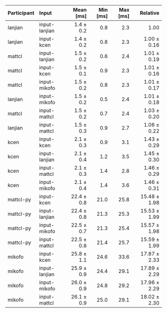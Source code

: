 | Participant | Input | Mean [ms] | Min [ms] | Max [ms] | Relative |
|:---|:---|---:|---:|---:|---:|
| lanjian | input-lanjian | 1.4 ± 0.2 | 0.8 | 2.3 | 1.00 |
| lanjian | input-kcen | 1.4 ± 0.2 | 0.8 | 2.3 | 1.00 ± 0.16 |
| mattcl | input-lanjian | 1.5 ± 0.2 | 0.6 | 2.4 | 1.01 ± 0.19 |
| mattcl | input-kcen | 1.5 ± 0.1 | 0.9 | 2.3 | 1.01 ± 0.16 |
| mattcl | input-mikofo | 1.5 ± 0.2 | 0.8 | 2.3 | 1.01 ± 0.17 |
| lanjian | input-mikofo | 1.5 ± 0.2 | 0.5 | 2.4 | 1.01 ± 0.18 |
| mattcl | input-mattcl | 1.5 ± 0.2 | 0.7 | 2.4 | 1.03 ± 0.20 |
| lanjian | input-mattcl | 1.5 ± 0.3 | 0.9 | 2.7 | 1.06 ± 0.22 |
| kcen | input-kcen | 2.1 ± 0.3 | 0.9 | 3.1 | 1.43 ± 0.29 |
| kcen | input-lanjian | 2.1 ± 0.4 | 1.2 | 3.5 | 1.45 ± 0.30 |
| kcen | input-mattcl | 2.1 ± 0.3 | 1.4 | 2.8 | 1.46 ± 0.29 |
| kcen | input-mikofo | 2.1 ± 0.4 | 1.4 | 3.6 | 1.46 ± 0.31 |
| mattcl-py | input-kcen | 22.4 ± 0.8 | 21.0 | 25.8 | 15.48 ± 1.98 |
| mattcl-py | input-lanjian | 22.4 ± 0.8 | 21.3 | 25.3 | 15.53 ± 1.99 |
| mattcl-py | input-mikofo | 22.5 ± 0.7 | 21.3 | 25.4 | 15.57 ± 1.98 |
| mattcl-py | input-mattcl | 22.5 ± 0.8 | 21.4 | 25.7 | 15.59 ± 1.99 |
| mikofo | input-kcen | 25.8 ± 1.1 | 24.6 | 33.6 | 17.87 ± 2.33 |
| mikofo | input-lanjian | 25.9 ± 0.9 | 24.4 | 29.1 | 17.89 ± 2.29 |
| mikofo | input-mikofo | 26.0 ± 0.9 | 24.8 | 29.2 | 17.96 ± 2.29 |
| mikofo | input-mattcl | 26.1 ± 0.9 | 25.0 | 29.1 | 18.02 ± 2.30 |
